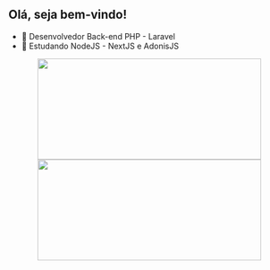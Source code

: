 ## Olá, seja bem-vindo! 
- 🔭 Desenvolvedor Back-end PHP - Laravel
- 🌱 Estudando NodeJS - NextJS e AdonisJS

<div align="center">
  <a href="https://github.com/rafaballerini">
  <img width="400em" height="180em" src="https://github-readme-stats.vercel.app/api?username=lucas-eedu&show_icons=true&theme=midnight-purple&include_all_commits=true&count_private=true"/>
  <img width="400em" height="180em" src="https://github-readme-stats.vercel.app/api/top-langs/?username=lucas-eedu&layout=compact&langs_count=7&theme=midnight-purple"/>
</div>
